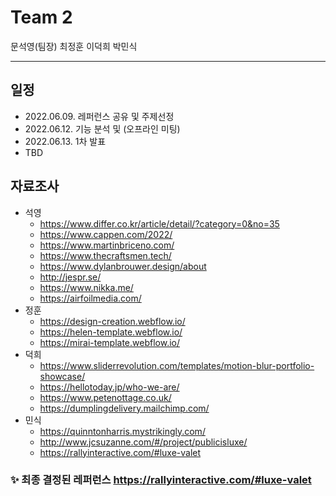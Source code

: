 # Team 2
문석영(팀장) 최정훈 이덕희 박민식

------

## 일정
* 2022.06.09. 레퍼런스 공유 및 주제선정
* 2022.06.12. 기능 분석 및 (오프라인 미팅)
* 2022.06.13. 1차 발표
* TBD


## 자료조사
* 석영
	- https://www.differ.co.kr/article/detail/?category=0&no=35
	- https://www.cappen.com/2022/
	- https://www.martinbriceno.com/
	- https://www.thecraftsmen.tech/
	- https://www.dylanbrouwer.design/about
	- http://jespr.se/
	- https://www.nikka.me/
	- https://airfoilmedia.com/
* 정훈
	- https://design-creation.webflow.io/
	- https://helen-template.webflow.io/
	- https://mirai-template.webflow.io/
* 덕희
	- https://www.sliderrevolution.com/templates/motion-blur-portfolio-showcase/
	- https://hellotoday.jp/who-we-are/
	- https://www.petenottage.co.uk/
	-	https://dumplingdelivery.mailchimp.com/
* 민식
	- https://quinntonharris.mystrikingly.com/
	- http://www.jcsuzanne.com/#/project/publicisluxe/
	- https://rallyinteractive.com/#luxe-valet


### :sparkles: 최종 결정된 레퍼런스  https://rallyinteractive.com/#luxe-valet
